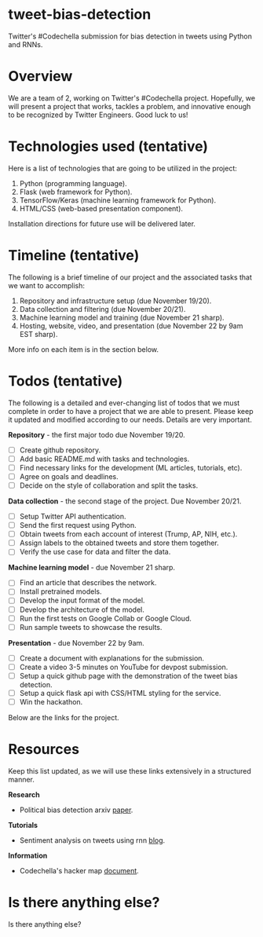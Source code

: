 # tweet-bias-detection
Twitter's #Codechella submission for bias detection in tweets using Python and RNNs.

# Overview
We are a team of 2, working on Twitter's #Codechella project. Hopefully, we
will present a project that works, tackles a problem, and innovative enough to
be recognized by Twitter Engineers. Good luck to us!

# Technologies used (tentative)
Here is a list of technologies that are going to be utilized in the project:

1. Python (programming language).
2. Flask (web framework for Python).
3. TensorFlow/Keras (machine learning framework for Python).
4. HTML/CSS (web-based presentation component).

Installation directions for future use will be delivered later.

# Timeline (tentative)
The following is a brief timeline of our project and the associated tasks that
we want to accomplish:

1. Repository and infrastructure setup (due November 19/20).
2. Data collection and filtering (due November 20/21).
3. Machine learning model and training (due November 21 sharp).
4. Hosting, website, video, and presentation (due November 22 by 9am EST sharp).

More info on each item is in the section below.

# Todos (tentative)
The following is a detailed and ever-changing list of todos that we must complete
in order to have a project that we are able to present. Please keep it updated and
modified according to our needs. Details are very important.

**Repository** - the first major todo due November 19/20.
- [ ] Create github repository.
- [ ] Add basic README.md with tasks and technologies.
- [ ] Find necessary links for the development (ML articles, tutorials, etc).
- [ ] Agree on goals and deadlines.
- [ ] Decide on the style of collaboration and split the tasks.

**Data collection** - the second stage of the project. Due November 20/21.
- [ ] Setup Twitter API authentication.
- [ ] Send the first request using Python.
- [ ] Obtain tweets from each account of interest (Trump, AP, NIH, etc.).
- [ ] Assign labels to the obtained tweets and store them together.
- [ ] Verify the use case for data and filter the data.

**Machine learning model** - due November 21 sharp.
- [ ] Find an article that describes the network.
- [ ] Install pretrained models.
- [ ] Develop the input format of the model.
- [ ] Develop the architecture of the model.
- [ ] Run the first tests on Google Collab or Google Cloud.
- [ ] Run sample tweets to showcase the results.

**Presentation** - due November 22 by 9am.
- [ ] Create a document with explanations for the submission.
- [ ] Create a video 3-5 minutes on YouTube for devpost submission.
- [ ] Setup a quick github page with the demonstration of the tweet bias detection.
- [ ] Setup a quick flask api with CSS/HTML styling for the service.
- [ ] Win the hackathon.

Below are the links for the project.

# Resources
Keep this list updated, as we will use these links extensively in a structured manner.

**Research**
- Political bias detection arxiv [paper](https://arxiv.org/pdf/2010.10652.pdf).

**Tutorials**
- Sentiment analysis on tweets using rnn [blog](https://medium.com/@gabriel.mayers/sentiment-analysis-from-tweets-using-recurrent-neural-networks-ebf6c202b9d5).

**Information**
- Codechella's hacker map [document](https://www.notion.so/Codechella-Hacker-Map-1bc32d1fba4547ed98d81cc3ca31dfb3.).

# Is there anything else?
Is there anything else?
